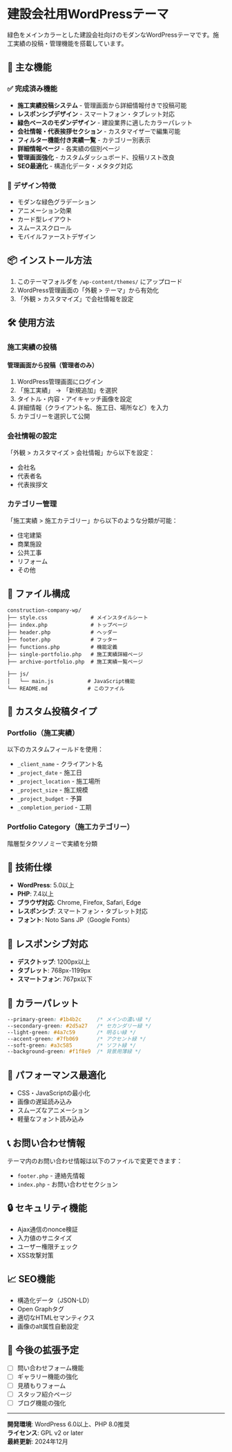 # 建設会社用WordPressテーマ

緑色をメインカラーとした建設会社向けのモダンなWordPressテーマです。施工実績の投稿・管理機能を搭載しています。

## 🌟 主な機能

### ✅ 完成済み機能
- **施工実績投稿システム** - 管理画面から詳細情報付きで投稿可能
- **レスポンシブデザイン** - スマートフォン・タブレット対応
- **緑色ベースのモダンデザイン** - 建設業界に適したカラーパレット
- **会社情報・代表挨拶セクション** - カスタマイザーで編集可能
- **フィルター機能付き実績一覧** - カテゴリー別表示
- **詳細情報ページ** - 各実績の個別ページ
- **管理画面強化** - カスタムダッシュボード、投稿リスト改良
- **SEO最適化** - 構造化データ・メタタグ対応

### 🎨 デザイン特徴
- モダンな緑色グラデーション
- アニメーション効果
- カード型レイアウト
- スムーススクロール
- モバイルファーストデザイン

## 📦 インストール方法

1. このテーマフォルダを `/wp-content/themes/` にアップロード
2. WordPress管理画面の「外観 > テーマ」から有効化
3. 「外観 > カスタマイズ」で会社情報を設定

## 🛠️ 使用方法

### 施工実績の投稿

#### 管理画面から投稿（管理者のみ）
1. WordPress管理画面にログイン
2. 「施工実績」 → 「新規追加」を選択
3. タイトル・内容・アイキャッチ画像を設定
4. 詳細情報（クライアント名、施工日、場所など）を入力
5. カテゴリーを選択して公開

### 会社情報の設定

「外観 > カスタマイズ > 会社情報」から以下を設定：
- 会社名
- 代表者名
- 代表挨拶文

### カテゴリー管理

「施工実績 > 施工カテゴリー」から以下のような分類が可能：
- 住宅建築
- 商業施設
- 公共工事
- リフォーム
- その他

## 📁 ファイル構成

```
construction-company-wp/
├── style.css              # メインスタイルシート
├── index.php              # トップページ
├── header.php             # ヘッダー
├── footer.php             # フッター
├── functions.php          # 機能定義
├── single-portfolio.php   # 施工実績詳細ページ
├── archive-portfolio.php  # 施工実績一覧ページ

├── js/
│   └── main.js           # JavaScript機能
└── README.md             # このファイル
```

## 🎯 カスタム投稿タイプ

### Portfolio（施工実績）
以下のカスタムフィールドを使用：
- `_client_name` - クライアント名
- `_project_date` - 施工日
- `_project_location` - 施工場所
- `_project_size` - 施工規模
- `_project_budget` - 予算
- `_completion_period` - 工期

### Portfolio Category（施工カテゴリー）
階層型タクソノミーで実績を分類

## 🔧 技術仕様

- **WordPress**: 5.0以上
- **PHP**: 7.4以上
- **ブラウザ対応**: Chrome, Firefox, Safari, Edge
- **レスポンシブ**: スマートフォン・タブレット対応
- **フォント**: Noto Sans JP（Google Fonts）

## 📱 レスポンシブ対応

- **デスクトップ**: 1200px以上
- **タブレット**: 768px-1199px
- **スマートフォン**: 767px以下

## 🎨 カラーパレット

```css
--primary-green: #1b4b2c     /* メインの濃い緑 */
--secondary-green: #2d5a27   /* セカンダリー緑 */
--light-green: #4a7c59       /* 明るい緑 */
--accent-green: #7fb069      /* アクセント緑 */
--soft-green: #a3c585        /* ソフト緑 */
--background-green: #f1f8e9  /* 背景用薄緑 */
```

## 🚀 パフォーマンス最適化

- CSS・JavaScriptの最小化
- 画像の遅延読み込み
- スムーズなアニメーション
- 軽量なフォント読み込み

## 📞 お問い合わせ情報

テーマ内のお問い合わせ情報は以下のファイルで変更できます：
- `footer.php` - 連絡先情報
- `index.php` - お問い合わせセクション

## 🔒 セキュリティ機能

- Ajax通信のnonce検証
- 入力値のサニタイズ
- ユーザー権限チェック
- XSS攻撃対策

## 📈 SEO機能

- 構造化データ（JSON-LD）
- Open Graphタグ
- 適切なHTMLセマンティクス
- 画像のalt属性自動設定

## 🎉 今後の拡張予定

- [ ] 問い合わせフォーム機能
- [ ] ギャラリー機能の強化
- [ ] 見積もりフォーム
- [ ] スタッフ紹介ページ
- [ ] ブログ機能の強化

---

**開発環境**: WordPress 6.0以上、PHP 8.0推奨  
**ライセンス**: GPL v2 or later  
**最終更新**: 2024年12月
